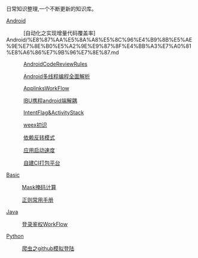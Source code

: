 
日常知识整理,一个不断更新的知识库。

[Android](Android)

&emsp;&emsp;&emsp; [自动化之实现增量代码覆盖率] Android/%E8%87%AA%E5%8A%A8%E5%8C%96%E4%B9%8B%E5%AE%9E%E7%8E%B0%E5%A2%9E%E9%87%8F%E4%BB%A3%E7%A0%81%E8%A6%86%E7%9B%96%E7%8E%87.md

&emsp;&emsp;&emsp; [AndroidCodeReviewRules](Android/AndroidCodeReviewRules.md)

&emsp;&emsp;&emsp; [Android多线程编程全面解析](Android/Android%E5%A4%9A%E7%BA%BF%E7%A8%8B%E7%BC%96%E7%A8%8B%E5%85%A8%E9%9D%A2%E8%A7%A3%E6%9E%90.md)

&emsp;&emsp;&emsp; [ApplinksWorkFlow](Android/ApplinksWorkFlow.md)

&emsp;&emsp;&emsp; [IBU携程android端解耦](Android/IBU%E6%90%BA%E7%A8%8Bandroid%E7%AB%AF%E8%A7%A3%E8%80%A6.md)

&emsp;&emsp;&emsp; [IntentFlag&ActivityStack](Android/IntentFlag%26ActivityStack.md)

&emsp;&emsp;&emsp; [weex初识](Android/weex%E5%88%9D%E8%AF%86.md)

&emsp;&emsp;&emsp; [依赖反转模式](Android/%E4%BE%9D%E8%B5%96%E5%8F%8D%E8%BD%AC%E6%A8%A1%E5%BC%8F.md)

&emsp;&emsp;&emsp; [应用启动速度](Android/%E5%BA%94%E7%94%A8%E5%90%AF%E5%8A%A8%E9%80%9F%E5%BA%A6.md)

&emsp;&emsp;&emsp; [自建CI打包平台](Android/%E8%87%AA%E5%BB%BACI%E6%89%93%E5%8C%85%E5%B9%B3%E5%8F%B0.md)


[Basic](Basic)

&emsp;&emsp;&emsp;[Mask掩码计算](Basic/Mask%E6%8E%A9%E7%A0%81%E8%AE%A1%E7%AE%97.md)

&emsp;&emsp;&emsp;[正则常用手册](Basic/%E6%AD%A3%E5%88%99%E5%B8%B8%E7%94%A8%E6%89%8B%E5%86%8C.md)


[Java](Java)

&emsp;&emsp;&emsp;[登录鉴权WorkFlow](Java/%E7%99%BB%E5%BD%95%E9%89%B4%E6%9D%83WorkFlow.md)



[Python](Python)

&emsp;&emsp;&emsp;[爬虫之github模拟登陆](Python/%E7%88%AC%E8%99%AB%E4%B9%8Bgithub%E6%A8%A1%E6%8B%9F%E7%99%BB%E9%99%86.md)
